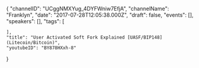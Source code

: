 {
    "channelID": "UCggNMXYug_4DYFWniw7EfjA",
    "channelName": "Franklyn",
    "date": "2017-07-28T12:05:38.000Z",
    "draft": false,
    "events": [],
    "speakers": [],
    "tags": [

    ],
    "title": "User Activated Soft Fork Explained [UASF/BIP148] (Litecoin/Bitcoin)",
    "youtubeID": "BY878HXxh-8"
}
